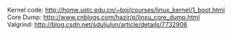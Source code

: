 Kernel code: http://home.ustc.edu.cn/~boj/courses/linux_kernel/1_boot.html
Core Dump: http://www.cnblogs.com/hazir/p/linxu_core_dump.html
Valgrind: http://blog.csdn.net/sduliulun/article/details/7732906
